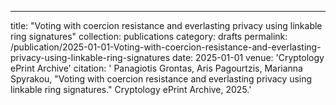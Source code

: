 ---
title: "Voting with coercion resistance and everlasting privacy using linkable ring signatures"
collection: publications
category: drafts
permalink: /publication/2025-01-01-Voting-with-coercion-resistance-and-everlasting-privacy-using-linkable-ring-signatures
date: 2025-01-01
venue: 'Cryptology ePrint Archive'
citation: ' Panagiotis Grontas,  Aris Pagourtzis,  Marianna Spyrakou, &quot;Voting with coercion resistance and everlasting privacy using linkable ring signatures.&quot; Cryptology ePrint Archive, 2025.'